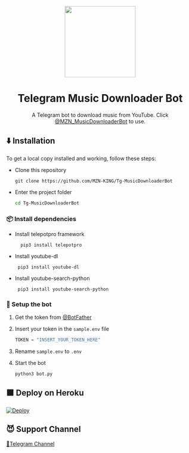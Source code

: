 <div align="center">
  <img src="https://user-images.githubusercontent.com/106764948/171790496-f30d172f-e98c-4d09-9fb5-c5ed0336eb8a.png" width="190">
  <h1>Telegram Music Downloader Bot</h1>
  A Telegram bot to download music from YouTube. Click <a href="http://t.me/MZN_MusicDownloaderBot">@MZN_MusicDownloaderBot</a> to use.
</div>

## :arrow_down: Installation
To get a local copy installed and working, follow these steps:

 - Clone this repository

    ```console
    git clone https://github.com/MZN-KING/Tg-MusicDownloaderBot
    ```
    
 - Enter the project folder

    ```sh
    cd Tg-MusicDownloaderBot
    ```

### 📦 Install dependencies

- Install telepotpro framework

        pip3 install telepotpro

 - Install youtube-dl

        pip3 install youtube-dl

 - Install youtube-search-python
 
        pip3 install youtube-search-python

### 🚀 Setup the bot

 1. Get the token from <a href="https://t.me/BotFather">@BotFather</a>

 2. Insert your token in the `sample.env` file

    ```py
    TOKEN = "INSERT_YOUR_TOKEN_HERE"
    ```

 3. Rename `sample.env` to `.env`

 4. Start the bot

    ```shell
    python3 bot.py
    ```



## 🟪 Deploy on Heroku

[![Deploy](https://www.herokucdn.com/deploy/button.svg)](https://dashboard.heroku.com/new?button-url=https%3A%2F%2Fhansakabro.tk%2F&template=https%3A%2F%2Fgithub.com%2FMZN-KING%2FTg-MusicDownloaderBot)


## 😈 Support Channel

[🤞Telegram Channel](https://t.me/mazeenbots)
